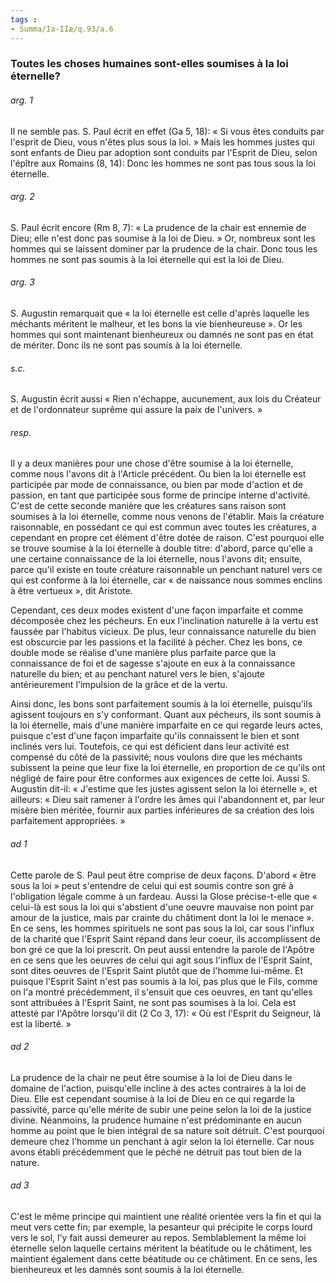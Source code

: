 ```yaml
---
tags : 
- Summa/Ia-IIæ/q.93/a.6
---
```


### Toutes les choses humaines sont-elles soumises à la loi éternelle?

###### arg. 1
Il ne semble pas. S. Paul écrit en effet (Ga 5, 18): « Si vous êtes conduits par l'esprit de Dieu, vous n'êtes plus sous la loi. » Mais les hommes justes qui sont enfants de Dieu par adoption sont conduits par l'Esprit de Dieu, selon l'épître aux Romains (8, 14): Donc les hommes ne sont pas tous sous la loi éternelle. 

###### arg. 2
S. Paul écrit encore (Rm 8, 7): « La prudence de la chair est ennemie de Dieu; elle n'est donc pas soumise à la loi de Dieu. » Or, nombreux sont les hommes qui se laissent dominer par la prudence de la chair. Donc tous les hommes ne sont pas soumis à la loi éternelle qui est la loi de Dieu. 

###### arg. 3
S. Augustin remarquait que « la loi éternelle est celle d'après laquelle les méchants méritent le malheur, et les bons la vie bienheureuse ». Or les hommes qui sont maintenant bienheureux ou damnés ne sont pas en état de mériter. Donc ils ne sont pas soumis à la loi éternelle. 

###### s.c.
S. Augustin écrit aussi « Rien n'échappe, aucunement, aux lois du Créateur et de l'ordonnateur suprême qui assure la paix de l'univers. » 

###### resp.
Il y a deux manières pour une chose d'être soumise à la loi éternelle, comme nous l'avons dit à l'Article précédent. Ou bien la loi éternelle est participée par mode de connaissance, ou bien par mode d'action et de passion, en tant que participée sous forme de principe interne d'activité. C'est de cette seconde manière que les créatures sans raison sont soumises à la loi éternelle, comme nous venons de l'établir. Mais la créature raisonnable, en possédant ce qui est commun avec toutes les créatures, a cependant en propre cet élément d'être dotée de raison. C'est pourquoi elle se trouve soumise à la loi éternelle à double titre: d'abord, parce qu'elle a une certaine connaissance de la loi éternelle, nous l'avons dit; ensuite, parce qu'il existe en toute créature raisonnable un penchant naturel vers ce qui est conforme à la loi éternelle, car « de naissance nous sommes enclins à être vertueux », dit Aristote. 

Cependant, ces deux modes existent d'une façon imparfaite et comme décomposée chez les pécheurs. En eux l'inclination naturelle à la vertu est faussée par l'habitus vicieux. De plus, leur connaissance naturelle du bien est obscurcie par les passions et la facilité à pécher. Chez les bons, ce double mode se réalise d'une manière plus parfaite parce que la connaissance de foi et de sagesse s'ajoute en eux à la connaissance naturelle du bien; et au penchant naturel vers le bien, s'ajoute antérieurement l'impulsion de la grâce et de la vertu. 

Ainsi donc, les bons sont parfaitement soumis à la loi éternelle, puisqu'ils agissent toujours en s'y conformant. Quant aux pécheurs, ils sont soumis à la loi éternelle, mais d'une manière imparfaite en ce qui regarde leurs actes, puisque c'est d'une façon imparfaite qu'ils connaissent le bien et sont inclinés vers lui. Toutefois, ce qui est déficient dans leur activité est compensé du côté de la passivité; nous voulons dire que les méchants subissent la peine que leur fixe la loi éternelle, en proportion de ce qu'ils ont négligé de faire pour être conformes aux exigences de cette loi. Aussi S. Augustin dit-il: « J'estime que les justes agissent selon la loi éternelle », et ailleurs: « Dieu sait ramener à l'ordre les âmes qui l'abandonnent et, par leur misère bien méritée, fournir aux parties inférieures de sa création des lois parfaitement appropriées. » 

###### ad 1
Cette parole de S. Paul peut être comprise de deux façons. D'abord « être sous la loi » peut s'entendre de celui qui est soumis contre son gré à l'obligation légale comme à un fardeau. Aussi la Glose précise-t-elle que « celui-là est sous la loi qui s'abstient d'une oeuvre mauvaise non point par amour de la justice, mais par crainte du châtiment dont la loi le menace ». En ce sens, les hommes spirituels ne sont pas sous la loi, car sous l'influx de la charité que l'Esprit Saint répand dans leur coeur, ils accomplissent de bon gré ce que la loi prescrit. On peut aussi entendre la parole de l'Apôtre en ce sens que les oeuvres de celui qui agit sous l'influx de l'Esprit Saint, sont dites oeuvres de l'Esprit Saint plutôt que de l'homme lui-même. Et puisque l'Esprit Saint n'est pas soumis à la loi, pas plus que le Fils, comme on l'a montré précédemment, il s'ensuit que ces oeuvres, en tant qu'elles sont attribuées à l'Esprit Saint, ne sont pas soumises à la loi. Cela est attesté par l'Apôtre lorsqu'il dit (2 Co 3, 17): « Où est l'Esprit du Seigneur, là est la liberté. » 

###### ad 2
La prudence de la chair ne peut être soumise à la loi de Dieu dans le domaine de l'action, puisqu'elle incline à des actes contraires à la loi de Dieu. Elle est cependant soumise à la loi de Dieu en ce qui regarde la passivité, parce qu'elle mérite de subir une peine selon la loi de la justice divine. Néanmoins, la prudence humaine n'est prédominante en aucun homme au point que le bien intégral de sa nature soit détruit. C'est pourquoi demeure chez l'homme un penchant à agir selon la loi éternelle. Car nous avons établi précédemment que le péché ne détruit pas tout bien de la nature. 

###### ad 3
C'est le même principe qui maintient une réalité orientée vers la fin et qui la meut vers cette fin; par exemple, la pesanteur qui précipite le corps lourd vers le sol, l'y fait aussi demeurer au repos. Semblablement la même loi éternelle selon laquelle certains méritent la béatitude ou le châtiment, les maintient également dans cette béatitude ou ce châtiment. En ce sens, les bienheureux et les damnés sont soumis à la loi éternelle. 

